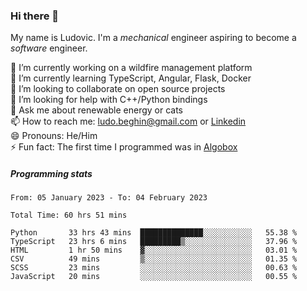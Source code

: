 ### Hi there 👋

My name is Ludovic. I'm a *mechanical* engineer aspiring to become a *software* engineer.

 🔭 I’m currently working on a wildfire management platform<br/>
 🌱 I’m currently learning TypeScript, Angular, Flask, Docker<br/>
 👯 I’m looking to collaborate on open source projects<br/>
 🤔 I’m looking for help with C++/Python bindings<br/>
 💬 Ask me about renewable energy or cats<br/>
 📫 How to reach me: ludo.beghin@gmail.com or [Linkedin](https://www.linkedin.com/in/ludovic-beghin/)<br/>
 😄 Pronouns: He/Him<br/>
 ⚡ Fun fact: The first time I programmed was in [Algobox](https://fr.wikipedia.org/wiki/Algobox)<br/>

##### Programming stats
<!--START_SECTION:waka-->

```text
From: 05 January 2023 - To: 04 February 2023

Total Time: 60 hrs 51 mins

Python       33 hrs 43 mins  ██████████████░░░░░░░░░░░   55.38 %
TypeScript   23 hrs 6 mins   █████████▒░░░░░░░░░░░░░░░   37.96 %
HTML         1 hr 50 mins    ▓░░░░░░░░░░░░░░░░░░░░░░░░   03.01 %
CSV          49 mins         ▒░░░░░░░░░░░░░░░░░░░░░░░░   01.35 %
SCSS         23 mins         ░░░░░░░░░░░░░░░░░░░░░░░░░   00.63 %
JavaScript   20 mins         ░░░░░░░░░░░░░░░░░░░░░░░░░   00.55 %
```

<!--END_SECTION:waka-->
